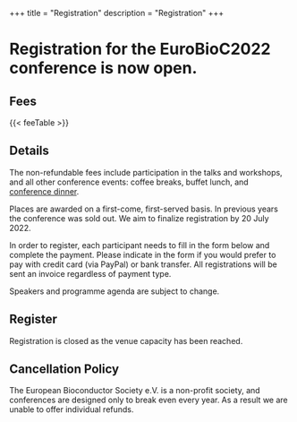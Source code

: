 +++
title = "Registration"
description = "Registration"
+++

# Registration for the EuroBioC2022 conference is now open.

## Fees

{{< feeTable >}}

## Details

The non-refundable fees include participation in the talks and workshops, and all other conference events: coffee breaks, buffet lunch, and [conference dinner](https://www.events-am-schlossberg.de).

Places are awarded on a first-come, first-served basis. In previous years the conference was sold out. We aim to finalize registration by 20 July 2022.

In order to register, each participant needs to fill in the form below and complete the payment. Please indicate in the form if you would prefer to pay with credit card (via PayPal) or bank transfer.  All registrations will be sent an invoice regardless of payment type.

Speakers and programme agenda are subject to change.

## Register

Registration is closed as the venue capacity has been reached.  

<!-- If your abstract has been accepted, but you have not yet registered, please use the link in the acceptance email to complete registration.  If you have not already heard from us don't worry, these emails will be sent by 05 July 2022. -->

<!--
{{< registrationForm >}}
-->

<!--
## FAQ

- What if I am in a different time zone?
    - We are curating a schedule that will accommodate most time zones throughout the world, but we cannot guarantee that the session you want to attend will be at a convenient time for you. However, all sessions are recorded and will be available for viewing roughly two hours after the session takes place. 

- Are there group discounts?
    - We do not offer group discounts.

- Can I register multiple people at the same time?
    - At this time each person has to register individually. 

- I cannot afford the registration fee. What are my options?
    - You can apply for a scholarship [HERE](https://docs.google.com/forms/d/e/1FAIpQLSeOE8FfcewYccR37o5dtC_tUjTCE5cKbyVMC_68uMuC3CgQbA/viewform?usp=pp_url), and we will consider those cases for a waived fee admission. 
-->


## Cancellation Policy

The European Bioconductor Society e.V. is a non-profit society, and conferences are designed only to break even every year. As a result we are unable to offer individual refunds.



